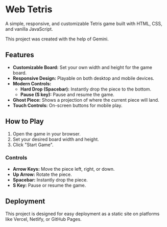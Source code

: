 # Web Tetris

A simple, responsive, and customizable Tetris game built with HTML, CSS, and vanilla JavaScript.

This project was created with the help of Gemini.

## Features

- **Customizable Board:** Set your own width and height for the game board.
- **Responsive Design:** Playable on both desktop and mobile devices.
- **Modern Controls:**
  - **Hard Drop (Spacebar):** Instantly drop the piece to the bottom.
  - **Pause (S key):** Pause and resume the game.
- **Ghost Piece:** Shows a projection of where the current piece will land.
- **Touch Controls:** On-screen buttons for mobile play.

## How to Play

1.  Open the game in your browser.
2.  Set your desired board width and height.
3.  Click "Start Game".

### Controls

- **Arrow Keys:** Move the piece left, right, or down.
- **Up Arrow:** Rotate the piece.
- **Spacebar:** Instantly drop the piece.
- **S Key:** Pause or resume the game.

## Deployment

This project is designed for easy deployment as a static site on platforms like Vercel, Netlify, or GitHub Pages.
